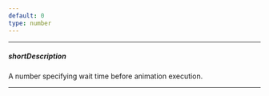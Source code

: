 ```yaml
---
default: 0
type: number
---
```

---
##### shortDescription
A number specifying wait time before animation execution.

---
